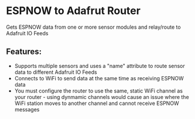 # ESPNOW to Adafrut Router
Gets ESPNOW data from one or more sensor modules and relay/route to Adafruit IO Feeds
## Features:
- Supports multiple sensors and uses a "name" attribute to route sensor data to different Adafruit IO Feeds
- Connects to WiFi to send data at the same time as receiving ESPNOW data
- You must configure the router to use the same, static WiFi channel as your router - using dynmamic channels would cause an issue where the WiFi station moves to another channel and cannot receive ESPNOW messages
